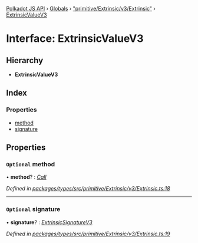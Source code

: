 [Polkadot JS API](../README.md) › [Globals](../globals.md) › ["primitive/Extrinsic/v3/Extrinsic"](../modules/_primitive_extrinsic_v3_extrinsic_.md) › [ExtrinsicValueV3](_primitive_extrinsic_v3_extrinsic_.extrinsicvaluev3.md)

# Interface: ExtrinsicValueV3

## Hierarchy

* **ExtrinsicValueV3**

## Index

### Properties

* [method](_primitive_extrinsic_v3_extrinsic_.extrinsicvaluev3.md#optional-method)
* [signature](_primitive_extrinsic_v3_extrinsic_.extrinsicvaluev3.md#optional-signature)

## Properties

### `Optional` method

• **method**? : *[Call](_interfaces_runtime_types_.call.md)*

*Defined in [packages/types/src/primitive/Extrinsic/v3/Extrinsic.ts:18](https://github.com/polkadot-js/api/blob/4653cc0d8/packages/types/src/primitive/Extrinsic/v3/Extrinsic.ts#L18)*

___

### `Optional` signature

• **signature**? : *[ExtrinsicSignatureV3](../classes/_primitive_extrinsic_v3_extrinsicsignature_.extrinsicsignaturev3.md)*

*Defined in [packages/types/src/primitive/Extrinsic/v3/Extrinsic.ts:19](https://github.com/polkadot-js/api/blob/4653cc0d8/packages/types/src/primitive/Extrinsic/v3/Extrinsic.ts#L19)*
